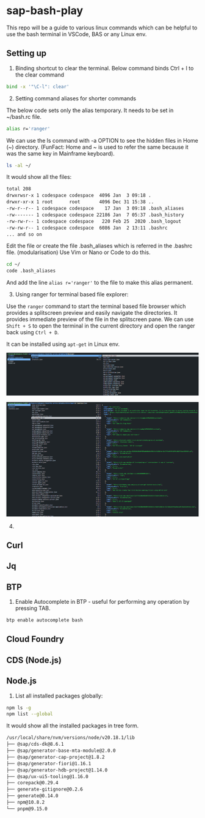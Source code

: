 # sap-bash-play

This repo will be a guide to various linux commands which can be helpful to use the bash terminal in VSCode, BAS or any Linux env.

## Setting up

1. Binding shortcut to clear the terminal. Below command binds Ctrl + l to the clear command

````bash
bind -x '"\C-l": clear'   
````

2. Setting command aliases for shorter commands

The below code sets only the alias temporary. It needs to be set in ~/bash.rc file.

````bash
alias r='ranger'
````

We can use the ls command with -a OPTION to see the hidden files in Home (~) directory. (FunFact: Home and ~ is used to refer the same because it was the same key in Mainframe keyboard).

```bash
ls -al ~/
```

It would show all the files: 

```bash
total 208
drwxrwsr-x 1 codespace codespace  4096 Jan  3 09:18 .
drwxr-xr-x 1 root      root       4096 Dec 31 15:38 ..
-rw-r--r-- 1 codespace codespace    17 Jan  3 09:18 .bash_aliases
-rw------- 1 codespace codespace 22186 Jan  7 05:37 .bash_history
-rw-rw-r-- 1 codespace codespace   220 Feb 25  2020 .bash_logout
-rw-rw-r-- 1 codespace codespace  6086 Jan  2 13:11 .bashrc
... and so on
```

Edit the file or create the file .bash_aliases which is referred in the .bashrc file. (modularisation)
Use Vim or Nano or Code to do this.

```bash
cd ~/
code .bash_aliases
```

And add the line `alias r='ranger'` to the file to make this alias permanent.

3. Using ranger for terminal based file explorer: 

Use the `ranger` command to start the terminal based file browser which provides a splitscreen preview and easily navigate the directories. It provides immediate preview of the file in the splitscreen pane. We can use `Shift + S` to open the terminal in the current directory and open the ranger back using `Ctrl + D`.

It can be installed using `apt-get` in Linux env.

![alt text](assets/image.png)

![alt text](assets/image-1.png)

4. 

## Curl

## Jq

## BTP

1. Enable Autocomplete in BTP - useful for performing any operation by pressing TAB.

````bash
btp enable autocomplete bash
````

## Cloud Foundry

## CDS (Node.js)

## Node.js

1. List all installed packages globally:

```bash
npm ls -g
npm list --global
```

It would show all the installed packages in tree form.

```bash
/usr/local/share/nvm/versions/node/v20.18.1/lib
├── @sap/cds-dk@8.6.1
├── @sap/generator-base-mta-module@2.0.0
├── @sap/generator-cap-project@1.8.2
├── @sap/generator-fiori@1.16.1
├── @sap/generator-hdb-project@1.14.0
├── @sap/ux-ui5-tooling@1.16.0
├── corepack@0.29.4
├── generate-gitignore@0.2.6
├── generate@0.14.0
├── npm@10.8.2
└── pnpm@9.15.0
```
